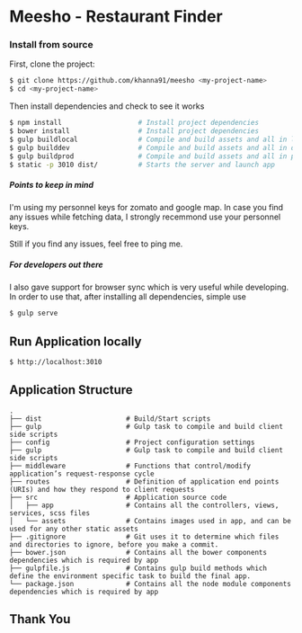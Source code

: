 Meesho - Restaurant Finder
==========================

### Install from source

First, clone the project:

```bash
$ git clone https://github.com/khanna91/meesho <my-project-name>
$ cd <my-project-name>
```

Then install dependencies and check to see it works

```bash
$ npm install                   # Install project dependencies
$ bower install                 # Install project dependencies
$ gulp buildlocal               # Compile and build assets and all in local mode
$ gulp builddev                 # Compile and build assets and all in dev mode
$ gulp buildprod                # Compile and build assets and all in prod mode
$ static -p 3010 dist/          # Starts the server and launch app
```

##### Points to keep in mind
I'm using my personnel keys for zomato and google map. In case you find any issues while fetching data, I strongly recemmond use your personnel keys.

Still if you find any issues, feel free to ping me.

##### For developers out there
I also gave support for browser sync which is very useful while developing. In order to use that, after installing all dependencies, simple use

```bash
$ gulp serve
```

## Run Application locally

```bash
$ http://localhost:3010
```

## Application Structure

```
.
├── dist                     # Build/Start scripts
├── gulp                     # Gulp task to compile and build client side scripts
├── config                   # Project configuration settings
├── gulp                     # Gulp task to compile and build client side scripts
├── middleware               # Functions that control/modify application’s request-response cycle
├── routes                   # Definition of application end points (URIs) and how they respond to client requests
├── src                      # Application source code
│   ├── app                  # Contains all the controllers, views, services, scss files
│   └── assets               # Contains images used in app, and can be used for any other static assets
├── .gitignore               # Git uses it to determine which files and directories to ignore, before you make a commit.
├── bower.json               # Contains all the bower components dependencies which is required by app
├── gulpfile.js              # Contains gulp build methods which define the environment specific task to build the final app.
└── package.json             # Contains all the node module components dependencies which is required by app
```

## Thank You
